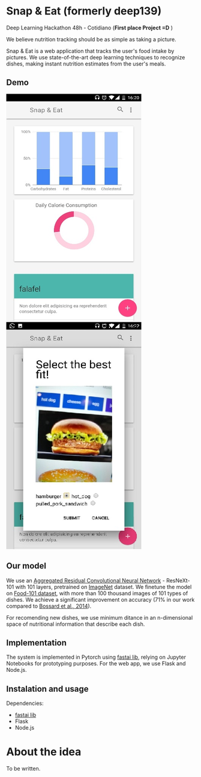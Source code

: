 # Snap & Eat (formerly deep139)
Deep Learning Hackathon 48h - Cotidiano (**First place Project =D** )

We believe nutrition tracking should be as simple as taking a picture.

Snap & Eat is a web application that tracks the user's food intake by pictures. We use state-of-the-art deep learning techniques to recognize dishes, making instant nutrition estimates from the user's meals.

## Demo

![test](data/results/app_homescreen.jpg) 
![test](data/results/food_prediction.jpg)  

## Our model

We use an [Aggregated Residual Convolutional Neural Network](https://arxiv.org/abs/1611.05431) - ResNeXt-101 with 101 layers, pretrained on [ImageNet](http://www.image-net.org/) dataset. We finetune the model on [Food-101 dataset](https://www.vision.ee.ethz.ch/datasets_extra/food-101/), with more than 100 thousand images of 101 types of dishes. We achieve a significant improvement on accuracy (71% in our work compared to [Bossard et al., 2014](http://www.vision.ee.ethz.ch/~lbossard/bossard_eccv14_food-101.pdf)).

For recomending new dishes, we use minimum ditance in an n-dimensional space of nutritional information that describe each dish.

## Implementation

The system is implemented in Pytorch using [fastai lib](https://github.com/fastai/fastai), relying on Jupyter Notebooks for prototyping purposes. For the web app, we use Flask and Node.js.

## Instalation and usage

Dependencies:

- [fastai lib](https://github.com/fastai/fastai)
- Flask
- Node.js

# About the idea

To be written.